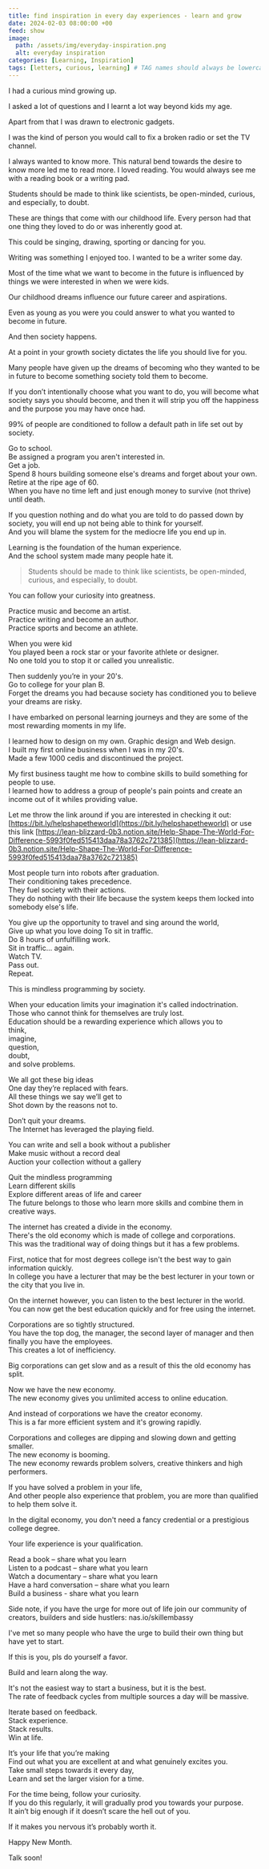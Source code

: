 ```yaml
---
title: find inspiration in every day experiences - learn and grow
date: 2024-02-03 08:00:00 +00
feed: show
image:
  path: /assets/img/everyday-inspiration.png
  alt: everyday inspiration
categories: [Learning, Inspiration]
tags: [letters, curious, learning] # TAG names should always be lowercase
---
```


I had a curious mind growing up.

I asked a lot of questions and I learnt a lot way beyond kids my age.

Apart from that I was drawn to electronic gadgets.

I was the kind of person you would call to fix a broken radio or set the TV channel.

I always wanted to know more. This natural bend towards the desire to know more led me to read more. I loved reading. You would always see me with a reading book or a writing pad. 

Students should be made to think like scientists, be open-minded, curious, and especially, to doubt.

These are things that come with our childhood life. Every person had that one thing they loved to do or was inherently good at.

This could be singing, drawing, sporting or dancing for you.

Writing was something I enjoyed too. I wanted to be a writer some day.

Most of the time what we want to become in the future is influenced by things we were interested in when we were kids.

Our childhood dreams influence our future career and aspirations. 

Even as young as you were you could answer to what you wanted to become in future.

And then society happens.

At a point in your growth society dictates the life you should live for you.

Many people have given up the dreams of becoming who they wanted to be in future to become something society told them to become.

If you don’t intentionally choose what you want to do, you will become what society says you should become, and then it will strip you off the happiness and the purpose you may have once had.

99% of people are conditioned to follow a default path in life set out by society.

Go to school.   
Be assigned a program you aren't interested in.  
Get a job.  
Spend 8 hours building someone else's dreams and forget about your own.   
Retire at the ripe age of 60.   
When you have no time left and just enough money to survive (not thrive) until death.

If you question nothing and do what you are told to do passed down by society, you will end up not being able to think for yourself.  
And you will blame the system for the mediocre life you end up in.

Learning is the foundation of the human experience.   
And the school system made many people hate it.

> Students should be made to think like scientists, be open-minded, curious, and especially, to doubt.

You can follow your curiosity into greatness.

Practice music and become an artist.   
Practice writing and become an author.   
Practice sports and become an athlete.   

When you were kid   
You played been a rock star or your favorite athlete or designer.   
No one told you to stop it or called you unrealistic.

Then suddenly you’re in your 20's.   
Go to college for your plan B.   
Forget the dreams you had because society has conditioned you to believe your dreams are risky.

I have embarked on personal learning journeys and they are some of the most rewarding moments in my life.

I learned how to design on my own. Graphic design and Web design.   
I built my first online business when I was in my 20's.   
Made a few 1000 cedis and discontinued the project. 

My first business taught me how to combine skills to build something for people to use.   
I learned how to address a group of people's pain points and create an income out of it whiles providing value. 

Let me throw the link around if you are interested in checking it out: [https://bit.ly/helpshapetheworld](https://bit.ly/helpshapetheworld) or use this link [https://lean-blizzard-0b3.notion.site/Help-Shape-The-World-For-Difference-5993f0fed515413daa78a3762c721385](https://lean-blizzard-0b3.notion.site/Help-Shape-The-World-For-Difference-5993f0fed515413daa78a3762c721385)


Most people turn into robots after graduation.   
Their conditioning takes precedence.   
They fuel society with their actions.   
They do nothing with their life because the system keeps them locked into somebody else's life.

You give up the opportunity to travel and sing around the world,   
Give up what you love doing
To sit in traffic.   
Do 8 hours of unfulfilling work.   
Sit in traffic... again.   
Watch TV.   
Pass out.   
Repeat.

This is mindless programming by society.

When your education limits your imagination it's called indoctrination.   
Those who cannot think for themselves are truly lost.  
Education should be a rewarding experience which allows you to   
think,   
imagine,   
question,   
doubt,   
and solve problems.

We all got these big ideas  
One day they’re replaced with fears.  
All these things we say we’ll get to  
Shot down by the reasons not to.

Don’t quit your dreams.  
The Internet has leveraged the playing field.

You can write and sell a book without a publisher   
Make music without a record deal   
Auction your collection without a gallery

Quit the mindless programming   
Learn different skills   
Explore different areas of life and career   
The future belongs to those who learn more skills and combine them in creative ways.

The internet has created a divide in the economy.   
There's the old economy which is made of college and corporations.   
This was the traditional way of doing things but it has a few problems.

First, notice that for most degrees college isn't the best way to gain information quickly.   
In college you have a lecturer that may be the best lecturer in your town or the city that you live in.

On the internet however, you can listen to the best lecturer in the world.   
You can now get the best education quickly and for free using the internet. 

Corporations are so tightly structured.   
You have the top dog, the manager, the second layer of manager and then finally you have the employees.   
This creates a lot of inefficiency. 

Big corporations can get slow and as a result of this the old economy has split. 

Now we have the new economy.   
The new economy gives you unlimited access to online education. 

And instead of corporations we have the creator economy.   
This is a far more efficient system and it's growing rapidly.

Corporations and colleges are dipping and slowing down and getting smaller.   
The new economy is booming.   
The new economy rewards problem solvers, creative thinkers and high performers.

If you have solved a problem in your life,   
And other people also experience that problem, you are more than qualified to help them solve it.

In the digital economy, you don't need a fancy credential or a prestigious college degree. 

Your life experience is your qualification.

Read a book – share what you learn  
Listen to a podcast – share what you learn  
Watch a documentary – share what you learn  
Have a hard conversation – share what you learn  
Build a business - share what you learn

Side note,  if you have the urge for more out of life join our community of creators, builders and side hustlers: nas.io/skillembassy

I've met so many people who have the urge to build their own thing but have yet to start.

If this is you, pls do yourself a favor.

Build and learn along the way.

It's not the easiest way to start a business, but it is the best.  
The rate of feedback cycles from multiple sources a day will be massive.

Iterate based on feedback.  
Stack experience.  
Stack results.  
Win at life.  

It’s your life that you’re making  
Find out what you are excellent at and what genuinely excites you.   
Take small steps towards it every day,  
Learn and set the larger vision for a time.

For the time being, follow your curiosity.  
If you do this regularly, it will gradually prod you towards your purpose.  
It ain’t big enough if it doesn’t scare the hell out of you.

If it makes you nervous it’s probably worth it.

Happy New Month.

Talk soon!